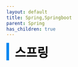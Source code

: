 ```yaml
---
layout: default
title: Spring,Springboot
parent: Spring
has_children: true
---
```


<div style="font-size:32px; font-weight: 800; border-left: 7px solid #0687f0; padding-left:15px !important; color:#000000">스프링</div>

